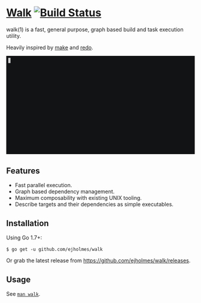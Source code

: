 # [Walk](http://ejholmes.io/walk/) [![Build Status](https://travis-ci.org/ejholmes/walk.svg?branch=master)](https://travis-ci.org/ejholmes/walk)

walk(1) is a fast, general purpose, graph based build and task execution utility.

Heavily inspired by [make](https://www.gnu.org/software/make/) and [redo](https://github.com/apenwarr/redo).

![](./docs/walk.gif)

## Features

* Fast parallel execution.
* Graph based dependency management.
* Maximum composability with existing UNIX tooling.
* Describe targets and their dependencies as simple executables.

## Installation

Using Go 1.7+:

```console
$ go get -u github.com/ejholmes/walk
```

Or grab the latest release from https://github.com/ejholmes/walk/releases.

## Usage

See [`man walk`](http://ejholmes.io/walk/).
